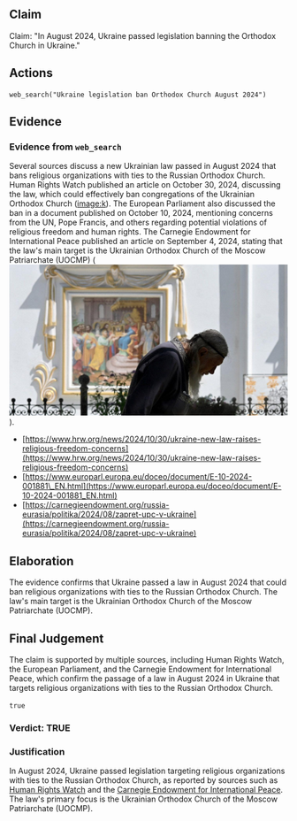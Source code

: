 ## Claim
Claim: "In August 2024, Ukraine passed legislation banning the Orthodox Church in Ukraine."

## Actions
```
web_search("Ukraine legislation ban Orthodox Church August 2024")
```

## Evidence
### Evidence from `web_search`
Several sources discuss a new Ukrainian law passed in August 2024 that bans religious organizations with ties to the Russian Orthodox Church. Human Rights Watch published an article on October 30, 2024, discussing the law, which could effectively ban congregations of the Ukrainian Orthodox Church (<image:k>). The European Parliament also discussed the ban in a document published on October 10, 2024, mentioning concerns from the UN, Pope Francis, and others regarding potential violations of religious freedom and human rights. The Carnegie Endowment for International Peace published an article on September 4, 2024, stating that the law's main target is the Ukrainian Orthodox Church of the Moscow Patriarchate (UOCMP) (![image 8150](media/2025-08-30_08-19-1756541995-209494.jpg)).

*   [https://www.hrw.org/news/2024/10/30/ukraine-new-law-raises-religious-freedom-concerns](https://www.hrw.org/news/2024/10/30/ukraine-new-law-raises-religious-freedom-concerns)
*   [https://www.europarl.europa.eu/doceo/document/E-10-2024-001881\_EN.html](https://www.europarl.europa.eu/doceo/document/E-10-2024-001881_EN.html)
*   [https://carnegieendowment.org/russia-eurasia/politika/2024/08/zapret-upc-v-ukraine](https://carnegieendowment.org/russia-eurasia/politika/2024/08/zapret-upc-v-ukraine)


## Elaboration
The evidence confirms that Ukraine passed a law in August 2024 that could ban religious organizations with ties to the Russian Orthodox Church. The law's main target is the Ukrainian Orthodox Church of the Moscow Patriarchate (UOCMP).


## Final Judgement
The claim is supported by multiple sources, including Human Rights Watch, the European Parliament, and the Carnegie Endowment for International Peace, which confirm the passage of a law in August 2024 in Ukraine that targets religious organizations with ties to the Russian Orthodox Church.

`true`

### Verdict: TRUE

### Justification
In August 2024, Ukraine passed legislation targeting religious organizations with ties to the Russian Orthodox Church, as reported by sources such as [Human Rights Watch](https://www.hrw.org/news/2024/10/30/ukraine-new-law-raises-religious-freedom-concerns) and the [Carnegie Endowment for International Peace](https://carnegieendowment.org/russia-eurasia/politika/2024/08/zapret-upc-v-ukraine). The law's primary focus is the Ukrainian Orthodox Church of the Moscow Patriarchate (UOCMP).
